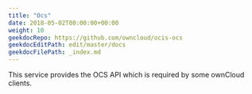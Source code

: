 ```yaml
---
title: "Ocs"
date: 2018-05-02T00:00:00+00:00
weight: 10
geekdocRepo: https://github.com/owncloud/ocis-ocs
geekdocEditPath: edit/master/docs
geekdocFilePath: _index.md
---
```


This service provides the OCS API which is required by some ownCloud clients.

